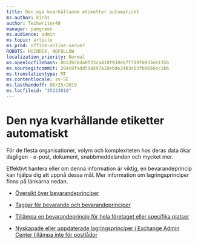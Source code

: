 ```yaml
---
title: Den nya kvarhållande etiketter automatiskt
ms.author: kirks
author: Techwriter40
manager: pamgreen
ms.audience: admin
ms.topic: article
ms.prod: office-online-server
ROBOTS: NOINDEX, NOFOLLOW
localization_priority: Normal
ms.openlocfilehash: 0b52b56da0f23ca410f930eb7f719f6933e6135b
ms.sourcegitcommit: 204c8fadd59a597a18ebde24b3c63fbb656ec1b6
ms.translationtype: MT
ms.contentlocale: sv-SE
ms.lasthandoff: 06/25/2019
ms.locfileid: "35223010"
---
```

# <a name="new-retention-labels-created-automatically"></a>Den nya kvarhållande etiketter automatiskt

För de flesta organisationer, volym och komplexiteten hos deras data ökar dagligen - e-post, dokument, snabbmeddelanden och mycket mer.

Effektivt hantera eller om denna information är viktig, en bevarandeprincip kan hjälpa dig att uppnå dessa mål. Mer information om lagringsprinciper finns på länkarna nedan.

- [Översikt över bevarandeprinciper](https://docs.microsoft.com/office365/securitycompliance/retention-policies)

- [Taggar för bevarande och bevarandeprinciper](https://docs.microsoft.com/exchange/security-and-compliance/messaging-records-management/retention-tags-and-policies)

- [Tillämpa en bevarandeprincip för hela företaget eller specifika platser](https://docs.microsoft.com/office365/securitycompliance/retention-policies#applying-a-retention-policy-to-an-entire-organization-or-specific-locations)

- [Nyskapade eller uppdaterade lagringsprinciper i Exchange Admin Center tillämpa inte för postlådor](https://docs.microsoft.com/alchemyinsights/retention-policies-in-exchange-admin-center-not-working)

